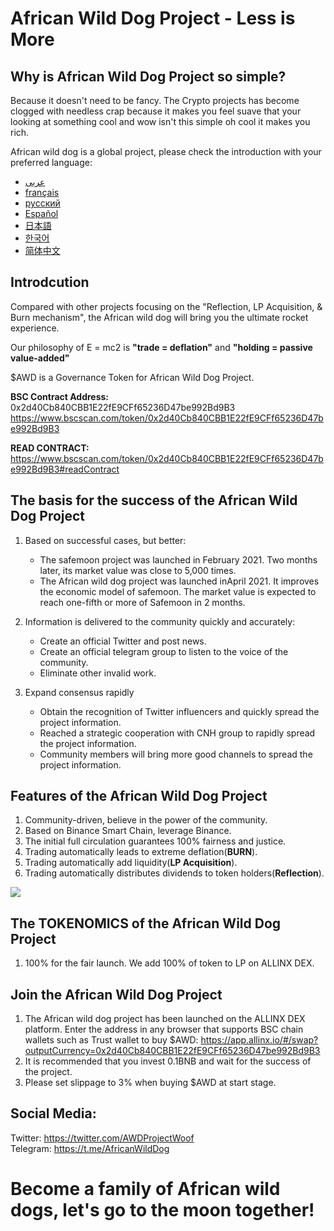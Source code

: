 # African Wild Dog Project - Less is More

## Why is African Wild Dog Project so simple?
Because it doesn't need to be fancy. The Crypto projects has become clogged with needless crap because it makes you feel suave that your looking at something cool and wow isn't this simple oh cool it makes you rich.

African wild dog is a global project, please check the introduction with your preferred language:   
* [عربى ](https://github.com/AfricanWildDog/AfricanWildDog/wiki/%D9%85%D8%B4%D8%B1%D9%88%D8%B9-%D8%A7%D9%84%D9%83%D9%84%D8%A7%D8%A8-%D8%A7%D9%84%D8%A8%D8%B1%D9%8A%D8%A9-%D8%A7%D9%84%D8%A3%D9%81%D8%B1%D9%8A%D9%82%D9%8A%D8%A9---%D8%A7%D9%84%D8%A3%D9%82%D9%84-%D9%87%D9%88-%D8%A3%D9%83%D8%AB%D8%B1)
* [français](https://github.com/AfricanWildDog/AfricanWildDog/wiki/African-Wild-Dog-Project---Moins-c'est-plus)
* [русский](https://github.com/AfricanWildDog/AfricanWildDog/wiki/%D0%9F%D1%80%D0%BE%D0%B5%D0%BA%D1%82-%22%D0%90%D1%84%D1%80%D0%B8%D0%BA%D0%B0%D0%BD%D1%81%D0%BA%D0%B0%D1%8F-%D0%B4%D0%B8%D0%BA%D0%B0%D1%8F-%D1%81%D0%BE%D0%B1%D0%B0%D0%BA%D0%B0%22---%D0%BC%D0%B5%D0%BD%D1%8C%D1%88%D0%B5-%D0%B7%D0%BD%D0%B0%D1%87%D0%B8%D1%82-%D0%B1%D0%BE%D0%BB%D1%8C%D1%88%D0%B5)
* [Español](https://github.com/AfricanWildDog/AfricanWildDog/wiki/Proyecto-de-perros-salvajes-africanos:-menos-es-m%C3%A1s)
* [日本語](https://github.com/AfricanWildDog/AfricanWildDog/wiki/%E3%83%AA%E3%82%AB%E3%82%AA%E3%83%B3%E3%83%97%E3%83%AD%E3%82%B8%E3%82%A7%E3%82%AF%E3%83%88-%E5%B0%91%E3%81%AA%E3%81%84%E3%81%BB%E3%81%A9%E5%A4%9A%E3%81%84)
* [한국어](https://github.com/AfricanWildDog/AfricanWildDog/wiki/%EC%95%84%ED%94%84%EB%A6%AC%EC%B9%B4-%EC%95%BC%EC%83%9D-%EA%B2%AC-%ED%94%84%EB%A1%9C%EC%A0%9D%ED%8A%B8-%EC%A0%81%EC%9D%84%EC%88%98%EB%A1%9D-%EC%A2%8B%EB%8B%A4)
* [简体中文](https://github.com/AfricanWildDog/AfricanWildDog/wiki/%E9%9D%9E%E6%B4%B2%E9%87%8E%E7%8B%97%E9%A1%B9%E7%9B%AE---%E5%B0%91%E5%8D%B3%E6%98%AF%E5%A4%9A%EF%BC%88Less-is-More%EF%BC%89)


## Introdcution

Compared with other projects focusing on the "Reflection, LP Acquisition, & Burn mechanism", the African wild dog will bring you the ultimate rocket experience.  

Our philosophy of E = mc2 is **"trade = deflation"** and **"holding = passive value-added"**

$AWD is a Governance Token for African Wild Dog Project.  

**BSC Contract Address:** 0x2d40Cb840CBB1E22fE9CFf65236D47be992Bd9B3 https://www.bscscan.com/token/0x2d40Cb840CBB1E22fE9CFf65236D47be992Bd9B3   

**READ CONTRACT:** https://www.bscscan.com/token/0x2d40Cb840CBB1E22fE9CFf65236D47be992Bd9B3#readContract   


## The basis for the success of the African Wild Dog Project

1. Based on successful cases, but better:
    * The safemoon project was launched in February 2021. Two months later, its market value was close to 5,000 times.
    * The African wild dog project was launched inApril 2021. It improves the economic model of safemoon. The market value is expected to reach one-fifth or more of Safemoon in 2 months.

2. Information is delivered to the community quickly and accurately:
    * Create an official Twitter and post news.
    * Create an official telegram group to listen to the voice of the community.
    * Eliminate other invalid work. 

3. Expand consensus rapidly
    * Obtain the recognition of Twitter influencers and quickly spread the project information.
    * Reached a strategic cooperation with CNH group to rapidly spread the  project information.
    * Community members will bring more good channels to spread the  project information.  

## Features of the African Wild Dog Project

1. Community-driven, believe in the power of the community.  
2. Based on Binance Smart Chain, leverage Binance.  
3. The initial full circulation guarantees 100% fairness and justice.  
4. Trading automatically leads to extreme deflation(**BURN**).   
5. Trading automatically add liquidity(**LP Acquisition**).  
6. Trading automatically distributes dividends to token holders(**Reflection**).  

![](https://cdn.discordapp.com/attachments/815933297846779914/835075250571968532/M19872_so4uekOCCRfIvijksMFlGIMrVMBIu5XedvJMzZ6hNUE5493XUZcv2.jpg)

## The TOKENOMICS of the African Wild Dog Project

1.	100% for the fair launch. We add 100% of token to LP on ALLINX DEX.

## Join the African Wild Dog Project

1. The African wild dog project has been launched on the ALLINX DEX platform. Enter the address in any browser that supports BSC chain wallets such as Trust wallet to buy $AWD: https://app.allinx.io/#/swap?outputCurrency=0x2d40Cb840CBB1E22fE9CFf65236D47be992Bd9B3
2. It is recommended that you invest 0.1BNB and wait for the success of the project.
3. Please set slippage to 3% when buying $AWD at start stage.

## Social Media:
Twitter: https://twitter.com/AWDProjectWoof  
Telegram: https://t.me/AfricanWildDog  



# Become a family of African wild dogs, let's go to the moon together!


